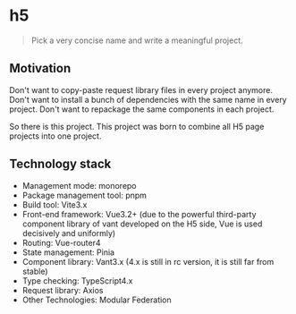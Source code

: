 # h5

> Pick a very concise name and write a meaningful project.

## Motivation
Don't want to copy-paste request library files in every project anymore.
Don't want to install a bunch of dependencies with the same name in every project.
Don't want to repackage the same components in each project.

So there is this project.
This project was born to combine all H5 page projects into one project.

## Technology stack
- Management mode: monorepo
- Package management tool: pnpm
- Build tool: Vite3.x
- Front-end framework: Vue3.2+ (due to the powerful third-party component library of vant developed on the H5 side, Vue is used decisively and uniformly)
- Routing: Vue-router4
- State management: Pinia
- Component library: Vant3.x (4.x is still in rc version, it is still far from stable)
- Type checking: TypeScript4.x
- Request library: Axios
- Other Technologies: Modular Federation